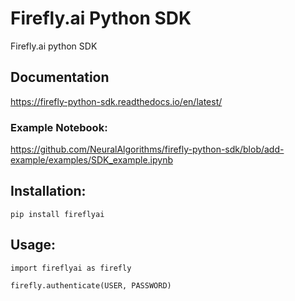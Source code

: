 # Firefly.ai Python SDK
Firefly.ai python SDK 

## Documentation
https://firefly-python-sdk.readthedocs.io/en/latest/

### Example Notebook: 
https://github.com/NeuralAlgorithms/firefly-python-sdk/blob/add-example/examples/SDK_example.ipynb


## Installation:

`pip install fireflyai`

## Usage:

```
import fireflyai as firefly

firefly.authenticate(USER, PASSWORD)
```
